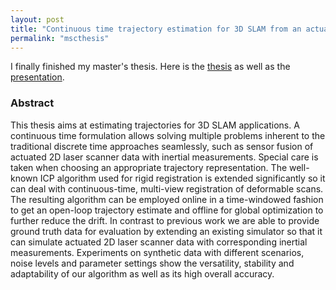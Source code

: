 ```yaml
---
layout: post
title: "Continuous time trajectory estimation for 3D SLAM from an actuated 2D laser scanner"
permalink: "mscthesis"
---
```

I finally finished my master's thesis. Here is the [thesis](http://static.adrian-haarbach.de/mscthesis_adrian.pdf) as well as the [presentation](http://static.adrian-haarbach.de/mscthesis_adrian_slides).

### Abstract
This thesis aims at estimating trajectories for 3D SLAM applications. A continuous time
formulation allows solving multiple problems inherent to the traditional discrete time approaches
seamlessly, such as sensor fusion of actuated 2D laser scanner data with inertial
measurements. Special care is taken when choosing an appropriate trajectory representation.
The well-known ICP algorithm used for rigid registration is extended significantly so
it can deal with continuous-time, multi-view registration of deformable scans. The resulting
algorithm can be employed online in a time-windowed fashion to get an open-loop trajectory
estimate and offline for global optimization to further reduce the drift. In contrast
to previous work we are able to provide ground truth data for evaluation by extending
an existing simulator so that it can simulate actuated 2D laser scanner data with corresponding
inertial measurements. Experiments on synthetic data with different scenarios,
noise levels and parameter settings show the versatility, stability and adaptability of our
algorithm as well as its high overall accuracy.
